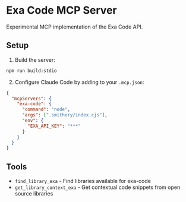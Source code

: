 # Exa Code MCP Server

Experimental MCP implementation of the Exa Code API.

## Setup

1. Build the server:
```bash
npm run build:stdio
```

2. Configure Claude Code by adding to your `.mcp.json`:
```json
{
  "mcpServers": {
    "exa-code": {
      "command": "node",
      "args": [".smithery/index.cjs"],
      "env": {
        "EXA_API_KEY": "***"
      }
    }
  }
}
```

## Tools

- `find_library_exa` - Find libraries available for exa-code
- `get_library_context_exa` - Get contextual code snippets from open source libraries

